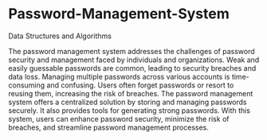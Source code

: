 # Password-Management-System
Data Structures and Algorithms

The password management system addresses the challenges of password security and management faced by individuals and organizations. Weak and easily guessable passwords are common, leading to security breaches and data loss. Managing multiple passwords across various accounts is time-consuming and confusing. Users often forget passwords or resort to reusing 
them, increasing the risk of breaches. The password management system offers a centralized solution by storing and managing passwords securely. It also provides tools for generating strong passwords. With this system, users can enhance password security, minimize the risk of breaches, and streamline password management processes.
